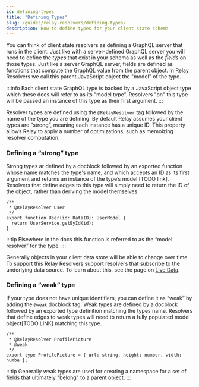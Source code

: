 ```yaml
---
id: defining-types
title: "Defining Types"
slug: /guides/relay-resolvers/defining-types/
description: How to define types for your client state schema
---
```


You can think of client state resolvers as defining a GraphQL server that runs in the client. Just like with a server-defined GraphQL server you will need to define the _types_ that exist in your schema as well as the _fields_ on those types. Just like a server GraphQL server, fields are defined as functions that compute the GraphQL value from the parent object. In Relay Resolvers we call this parent JavaScript object the "model" of the type.

:::info
Each client state GraphQL type is backed by a JavaScript object type which these docs will refer to as its "model type". Resolvers "on" this type will be passed an instance of this type as their first argument.
:::

Resolver types are defined using the `@RelayResolver` tag followed by the name of the type you are defining. By default Relay assumes your client types are “strong”, meaning each instance has a unique ID. This property allows Relay to apply a number of optimizations, such as memoizing resolver computation.

### Defining a “strong” type

Strong types ar defined by a docblock followed by an exported function whose name matches the type's name, and which accepts an ID as its first argument and returns an instance of the type’s model [TODO link]. Resolvers that define edges to this type will simply need to return the ID of the object, rather than deriving the model themselves.

```tsx
/**
 * @RelayResolver User
 */
export function User(id: DataID): UserModel {
  return UserService.getById(id);
}
```

:::tip
Elsewhere in the docs this function is referred to as the “model resolver” for the type.
:::

Generally objects in your client data store will be able to change over time. To support this Relay Resolvers support resolvers that subscribe to the underlying data source. To learn about this, see the page on [Live Data](./live-fields.md).

### Defining a “weak” type

If your type does not have unique identifiers, you can define it as “weak” by adding the `@weak` docblock tag. Weak types are defined by a docblock followed by an exported type definition matching the types name. Resolvers that define edges to weak types will need to return a fully populated model object[TODO LINK] matching this type.

```tsx
/**
 * @RelayResolver ProfilePicture
 * @weak
 */
export type ProfilePicture = { url: string, height: number, width: numbe };
```

:::tip
Generally weak types are used for creating a namespace for a set of fields that ultimately "belong" to a parent object.
:::